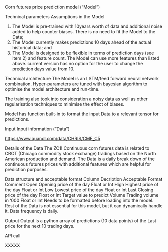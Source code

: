 Corn futures price prediction model (“Model”)

Technical parameters
Assumptions in the Model
1. The Model is pre-trained with 10years worth of data and additional noise added to help counter biases. There is no need to fit the Model to the Data;
2. The Model currently makes predictions 10 days ahead of the actual historical data; and
3. The Model is designed to be flexible in terms of prediction days (see item 2) and feature count. The Model can use more features than listed above. current version has no option for the user to change the prediction days value from 10.

Technical architecture
The Model is an LSTM/feed forward neural network combination. Hyper-parameters are tuned with bayesian algorithm to optimise the model architecture and run-time.

The training also took into consideration a noisy data as well as other regularisation techniques to minimise the effect of biases.

Model has function built-in to format the input Data to a relevant tensor for predictions.

Input
Input information (“Data”)

https://www.quandl.com/data/CHRIS/CME_C5

Details of the Data
The ZC1! Continuous corn futures data is related to CBOT (Chicago commodity stock exchange) tradings based on the North American production and demand.
The Data is a daily break down of the continuous futures prices with additional features which are helpful for prediction purposes.



Data structure and acceptable format
Column Decription Acceptable Format Comment
Open Opening price of the day Float or Int
High Highest price of the day Float or Int
Low Lowest price of the day Float or Int
Last Closing price of the day Float or Int Target value to predict
Volume Trading volume in ‘000 Float or Int Needs to be formatted before loading into the model.
Rest of the Data is not essential for this model, but it can dynamically handle it.
Data frequency is daily.

Output
Output is a python array of predictions (10 data points) of the Last price for the next 10 trading days.

API call

XXXXX
